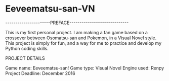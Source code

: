 # Eeveematsu-san-VN

----------------------PREFACE-----------------------------

This is my first personal project. I am making a fan game based on a crossover between Osomatsu-san and Pokemon, in a Visual Novel style. This project is simply for fun, and a way for me to practice and develop my Python coding skills.

PROJECT DETAILS

Game name: Eeveematsu-san!
Game type: Visual Novel
Engine used: Renpy
Project Deadline: December 2016


